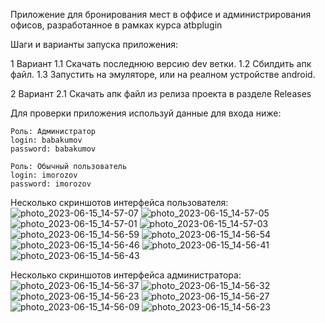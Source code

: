 Приложение для бронирования мест в оффисе и администрирования офисов, разработанное в рамках курса atbplugin

Шаги и варианты запуска приложения:

1 Вариант
    1.1 Скачать последнюю версию dev ветки.
    1.2 Сбилдить апк файл.
    1.3 Запустить на эмуляторе, или на реалном устройстве android.

2 Вариант
    2.1 Скачать апк файл из релиза проекта в разделе Releases

Для проверки приложения используй данные для входа ниже:

    Роль: Администратор
    login: babakumov
    password: babakumov

    Роль: Обычный пользователь
    login: imorozov
    password: imorozov


Несколько скриншотов интерфейса пользователя:
![photo_2023-06-15_14-57-07](https://github.com/Nezerbrood/Atb-booking/assets/75212647/d1ed77ed-a6a5-4db9-abba-b4134d2413c3)
![photo_2023-06-15_14-57-05](https://github.com/Nezerbrood/Atb-booking/assets/75212647/ba2124dd-bed1-4357-bd85-99ecc14e5452)
![photo_2023-06-15_14-57-01](https://github.com/Nezerbrood/Atb-booking/assets/75212647/2a2cf10b-0ae7-4460-85b5-c5b82ef8ca67)
![photo_2023-06-15_14-57-03](https://github.com/Nezerbrood/Atb-booking/assets/75212647/3fb9365b-ad9e-4617-a9be-025e0afaa919)
![photo_2023-06-15_14-56-59](https://github.com/Nezerbrood/Atb-booking/assets/75212647/a86a0cbf-f444-4b65-a9c9-a77a5502d291)
![photo_2023-06-15_14-56-54](https://github.com/Nezerbrood/Atb-booking/assets/75212647/41dd7b0b-ff73-49c7-bc89-d880cc7a5233)
![photo_2023-06-15_14-56-46](https://github.com/Nezerbrood/Atb-booking/assets/75212647/e7057ff6-39f0-4878-be69-f719a38b70ad)
![photo_2023-06-15_14-56-41](https://github.com/Nezerbrood/Atb-booking/assets/75212647/8fe781ef-e117-45cf-a05e-180c69cf35fe)
![photo_2023-06-15_14-56-43](https://github.com/Nezerbrood/Atb-booking/assets/75212647/8a2abb32-319f-4492-b4fd-6ce92342f086)

Несколько скриншотов интерфейса администратора:
![photo_2023-06-15_14-56-37](https://github.com/Nezerbrood/Atb-booking/assets/75212647/209723cb-f936-4440-bdb1-b102b74db094)
![photo_2023-06-15_14-56-32](https://github.com/Nezerbrood/Atb-booking/assets/75212647/8fac3fc8-a3c7-4e64-8ecc-037461944426)
![photo_2023-06-15_14-56-23](https://github.com/Nezerbrood/Atb-booking/assets/75212647/7c3878fe-870d-40e5-bbfb-f0827a88b7a1)
![photo_2023-06-15_14-56-27](https://github.com/Nezerbrood/Atb-booking/assets/75212647/206a9eaa-e7f2-4f25-a649-e55bc1e326ba)
![photo_2023-06-15_14-56-09](https://github.com/Nezerbrood/Atb-booking/assets/75212647/29735347-9962-4d37-b7ea-354f52093405)
![photo_2023-06-15_14-56-23](https://github.com/Nezerbrood/Atb-booking/assets/75212647/58072481-5305-4504-8eb3-51891676f284)
